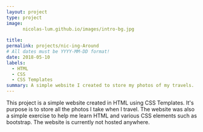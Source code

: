 ```yaml
---
layout: project
type: project
image: 
      nicolas-lum.github.io/images/intro-bg.jpg
    
title: 
permalink: projects/nic-ing-Around
# All dates must be YYYY-MM-DD format!
date: 2018-05-10
labels:
  - HTML
  - CSS
  - CSS Templates
summary: A simple website I created to store my photos of my travels.
---
```


This project is a simple website created in HTML using CSS Templates. It's purpose is to store all the photos I take when I travel. The website was also a simple exercise to help me learn HTML and various CSS elements such as bootstrap. The website is currently not hosted anywhere.
 

